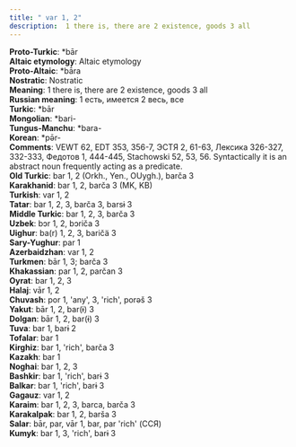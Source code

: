 ```yaml
---
title: " var 1, 2"
description:  1 there is, there are 2 existence, goods 3 all
---
```


<strong>Proto-Turkic</strong>:  *bār<br>
<strong>Altaic etymology</strong>:  Altaic etymology<br>
<strong> Proto-Altaic</strong>:  *bā́ra<br>
<strong>Nostratic</strong>:  Nostratic<br>
<strong>Meaning</strong>:  1 there is, there are 2 existence, goods 3 all<br>
<strong>Russian meaning</strong>:  1 есть, имеется 2 весь, все<br>
<strong>Turkic</strong>:  *bār<br>
<strong>Mongolian</strong>:  *bari-<br>
<strong>Tungus-Manchu</strong>:  *bara-<br>
<strong>Korean</strong>:  *pǝ̄r-<br>
<strong>Comments</strong>:  VEWT 62, EDT 353, 356-7, ЭСТЯ 2, 61-63, Лексика 326-327, 332-333, Федотов 1, 444-445, Stachowski 52, 53, 56. Syntactically it is an abstract noun frequently acting as a predicate.<br>
<strong>Old Turkic</strong>:  bar 1, 2 (Orkh., Yen., OUygh.), barča 3<br>
<strong>Karakhanid</strong>:  bar 1, 2, barča 3 (MK, KB)<br>
<strong>Turkish</strong>:  var 1, 2<br>
<strong>Tatar</strong>:  bar 1, 2, 3, barča 3, barsɨ 3<br>
<strong>Middle Turkic</strong>:  bar 1, 2, 3, barča 3<br>
<strong>Uzbek</strong>:  bɔr 1, 2, bɔriča 3<br>
<strong>Uighur</strong>:  ba(r) 1, 2, 3, baričä 3<br>
<strong>Sary-Yughur</strong>:  par 1<br>
<strong>Azerbaidzhan</strong>:  var 1, 2<br>
<strong>Turkmen</strong>:  bār 1, 3; barča 3<br>
<strong>Khakassian</strong>:  par 1, 2, parčan 3<br>
<strong>Oyrat</strong>:  bar 1, 2, 3<br>
<strong>Halaj</strong>:  vār 1, 2<br>
<strong>Chuvash</strong>:  por 1, 'any', 3, 'rich', porǝš 3<br>
<strong>Yakut</strong>:  bār 1, 2, bar(ɨ) 3<br>
<strong>Dolgan</strong>:  bār 1, 2, bar(ɨ) 3<br>
<strong>Tuva</strong>:  bar 1, barɨ 2<br>
<strong>Tofalar</strong>:  bar 1<br>
<strong>Kirghiz</strong>:  bar 1, 'rich', barča 3<br>
<strong>Kazakh</strong>:  bar 1<br>
<strong>Noghai</strong>:  bar 1, 2, 3<br>
<strong>Bashkir</strong>:  bar 1, 'rich', barɨ 3<br>
<strong>Balkar</strong>:  bar 1, 'rich', barɨ 3<br>
<strong>Gagauz</strong>:  var 1, 2<br>
<strong>Karaim</strong>:  bar 1, 2, 3, barca, barča 3<br>
<strong>Karakalpak</strong>:  bar 1, 2, barša 3<br>
<strong>Salar</strong>:  bār, par, vār 1, bar, par 'rich' (ССЯ)<br>
<strong>Kumyk</strong>:  bar 1, 3, 'rich', barɨ 3<br>


